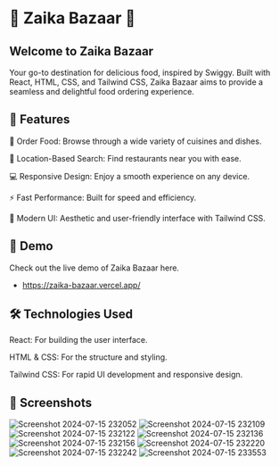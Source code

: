 # 🍴 Zaika Bazaar 🍛

## Welcome to Zaika Bazaar

Your go-to destination for delicious food, inspired by Swiggy. Built with React, HTML, CSS, and Tailwind CSS, Zaika Bazaar aims to provide a seamless and delightful food ordering experience.

## 🌟 Features

🛒 Order Food: Browse through a wide variety of cuisines and dishes.

📍 Location-Based Search: Find restaurants near you with ease.

💻 Responsive Design: Enjoy a smooth experience on any device.

⚡ Fast Performance: Built for speed and efficiency.

🎨 Modern UI: Aesthetic and user-friendly interface with Tailwind CSS.

## 🚀 Demo
Check out the live demo of Zaika Bazaar here.
- https://zaika-bazaar.vercel.app/

## 🛠️ Technologies Used
React: For building the user interface.

HTML & CSS: For the structure and styling.

Tailwind CSS: For rapid UI development and responsive design.

## 📸 Screenshots
![Screenshot 2024-07-15 232052](https://github.com/user-attachments/assets/e2b08b9b-dc09-452f-86be-9b5d84c6f619)
![Screenshot 2024-07-15 232109](https://github.com/user-attachments/assets/a03df96a-b0e4-47a9-9e37-aa009147faa6)
![Screenshot 2024-07-15 232122](https://github.com/user-attachments/assets/a483dbb2-2587-40b4-8f6f-146e84337b86)
![Screenshot 2024-07-15 232136](https://github.com/user-attachments/assets/a7ed39b1-dcd8-4abc-8727-6a6a5e2a847d)
![Screenshot 2024-07-15 232156](https://github.com/user-attachments/assets/f57e50a6-8498-4ad5-a55e-b820e3e3c245)
![Screenshot 2024-07-15 232220](https://github.com/user-attachments/assets/576b1a79-5c4e-4e0c-98d1-bf3f98d712b6)
![Screenshot 2024-07-15 232242](https://github.com/user-attachments/assets/bb248c47-53ed-4a3f-931a-819f85c40bfa)
![Screenshot 2024-07-15 233553](https://github.com/user-attachments/assets/8a79e45c-de8a-45a0-a21d-6dfd5b88c2b6)



